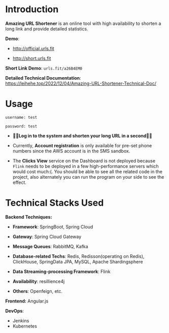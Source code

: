 # Introduction

**Amazing URL Shortener** is an online tool with high availability to shorten a long link and provide detailed statistics.

**Demo**: 

- http://official.urls.fit

- http://short.urls.fit

**Short Link Demo**: `urls.fit/a26B4EM0`

**Detailed Technical Documentation**: https://leihehe.top/2022/12/04/Amazing-URL-Shortener-Technical-Doc/

# Usage

`username: test`

`password: test`

- 🌟🌟**Log in to the system and shorten your long URL in a second**🌟🌟
- Currently, **Account registration** is only available for pre-set phone numbers since the AWS account is in the SMS sandbox. 

- The **Clicks View** service on the Dashboard is not deployed because `Flink` needs to be deployed in a few high-performance servers which would cost much:(. You should be able to see all the related code in the project, also alternately you can run the program on your side to see the effect.

# Technical Stacks Used

**Backend Techniques:** 

- **Framework**: SpringBoot, Spring Cloud
- **Gateway**: Spring Cloud Gateway
- **Message Queues**: RabbitMQ, Kafka
- **Database-related Techs**: Redis, Redisson(operating on Redis), ClickHouse, SpringData JPA, MySQL,  Apache Shardingsphere
- **Data Streaming-processing Framework**: Flink

- **Availability**: resillience4j
- **Others**: Openfeign, etc.

**Frontend:** Angular.js

**DevOps**:

- Jenkins
- Kubernetes